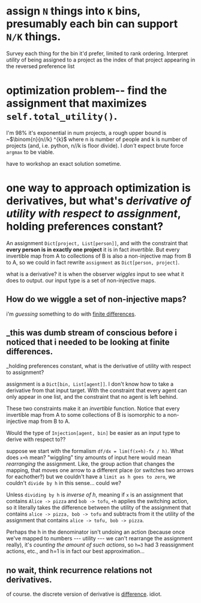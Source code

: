 # assign `N` things into `K` bins, presumably each bin can support `N/K` things. 

Survey each thing for the bin it'd prefer, limited to rank ordering. 
Interpret _utility_ of being assigned to a project as the index of that project appearing in the reversed preference list

# optimization problem-- find the assignment that maximizes `self.total_utility()`. 

I'm 98% it's exponential in num projects, a rough upper bound is ~$\binom{n}{n//k} ^{k}$ where n is number of people and k is number of projects (and, i.e. python, n//k is floor divide). I *don't* expect brute force `argmax` to be viable. 

have to workshop an exact solution sometime. 



# one way to approach optimization is derivatives, but what's *derivative of utility with respect to assignment*, holding preferences constant? 

An assignment `Dict[project, List[person]]`, and with the constraint that **every person is in exactly one project** it is in fact _invertible_. But every invertible map from A to collections of B is also a non-injective map from B to A, so we could in fact rewrite `assignment` as `Dict[person, project]`. 

what is a derivative? it is when the observer _wiggles_ input to see what it does to output. our input type is a set of non-injective maps. 
## How do we wiggle a set of non-injective maps? 
i'm _guessing_ something to do with [finite differences](https://en.wikipedia.org/wiki/Finite_difference#difference_operator). 




## _this was dumb stream of conscious before i noticed that i needed to be looking at finite differences. 

_holding preferences constant, what is the derivative of utility with respect to assignment? 

assignment is a `Dict[bin, List[agent]]`. I don't know how to take a derivative from that input target. With the constraint that every agent can only appear in one list, and the constraint that no agent is left behind.  

These two constraints make it an _invertible_ function. Notice that every invertible map from A to some collections of B is isomorphic to a non-injective map from B to A. 

Would the type of `Injection[agent, bin]` be easier as an input type to derive with respect to?? 

suppose we start with the formalism `df/dx = lim(f(x+h)-fx / h)`. What does `x+h` mean? "wiggling" tiny amounts of input here would mean _rearranging_ the assignment. Like, the group action that changes the mapping, that moves one arrow to a different place (or switches two arrows for eachother?) but we couldn't have a `limit as h goes to zero`, we couldn't `divide by h` in this sense... could we? 

Unless `dividing by h` is _inverse of h_, meaning if `x` is an assignment that contains `Alice -> pizza` and `bob -> tofu`, `+h` applies the switching action, so it literally takes the difference between the utility of the assignment that contains `alice -> pizza, bob -> tofu` and subtracts from it the utility of the assignment that contains `alice -> tofu, bob -> pizza`. 

Perhaps the h in the denominator isn't undoing an action (because once we've mapped to numbers --- utility --- we can't rearrange the assignment really), it's _counting the amount of such actions_, so `h=3` had 3 reassignment actions, etc., and h=1 is in fact our best approximation...

## no wait, think recurrence relations not derivatives. 

of course. the discrete version of derivative is [difference](https://en.wikipedia.org/wiki/Finite_difference#difference_operator). idiot.



